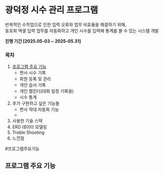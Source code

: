 # 광덕정 시수 관리 프로그램

반복적인 수작업으로 인한 입력 오류와 업무 비효율을 해결하기 위해, <br>
동호회 엑셀 입력 업무를 자동화하고 개인 시수를 입력해 통계를 볼 수 있는 시스템 개발

**진행 기간 [2025.05-03 ~ 2025-05.31]**

### 목차
1. [프로그램 주요 기능](#프로그램주요기능)
   - 편사 시수 기록
   - 회원 등록 및 관리
   - 개인 습사 기록
   - 개인 캘린더(대회 일정 기록용)
   - 시수 통계
2. 추가 구현하고 싶은 기능들
   - 편사 작대 자동화 기능
   - 
3. 사용한 기술 스택
4. ERD 데이터 모델링
5. Troble Shooting
6. 느낀점

#프로그램주요기능
## 프로그램 주요 기능
